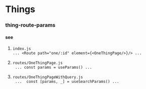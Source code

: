 # Things

### thing-route-params
#### see <br />

1. `index.js` <br /> 
`... <Route path="one/:id" element={<OneThingPage/>}/> ...`


2. `routes/OneThingPage.js` <br />
` ... const params = useParams() ...`


3. `routes/OneThingPageWithQuery.js` <br />
   ` ...  const [params, _] = useSearchParams() ...`